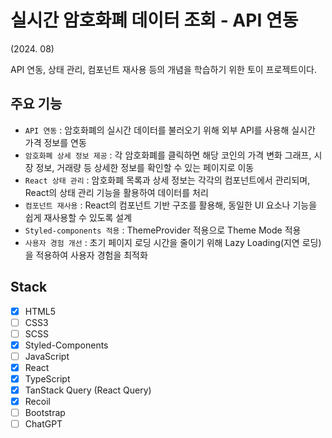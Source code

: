 # 실시간 암호화폐 데이터 조회 - API 연동
(2024. 08)

API 연동, 상태 관리, 컴포넌트 재사용 등의 개념을 학습하기 위한 토이 프로젝트이다.

## 주요 기능
- `API 연동` : 암호화폐의 실시간 데이터를 불러오기 위해 외부 API를 사용해 실시간 가격 정보를 연동
- `암호화폐 상세 정보 제공` : 각 암호화폐를 클릭하면 해당 코인의 가격 변화 그래프, 시장 정보, 거래량 등 상세한 정보를 확인할 수 있는 페이지로 이동
- `React 상태 관리` : 암호화폐 목록과 상세 정보는 각각의 컴포넌트에서 관리되며, React의 상태 관리 기능을 활용하여 데이터를 처리
- `컴포넌트 재사용` : React의 컴포넌트 기반 구조를 활용해, 동일한 UI 요소나 기능을 쉽게 재사용할 수 있도록 설계
- `Styled-components 적용` : ThemeProvider 적용으로 Theme Mode 적용
- `사용자 경험 개선` : 초기 페이지 로딩 시간을 줄이기 위해 Lazy Loading(지연 로딩)을 적용하여 사용자 경험을 최적화

## Stack
- [x] HTML5
- [ ] CSS3
- [ ] SCSS
- [x] Styled-Components
- [ ] JavaScript
- [x] React
- [x] TypeScript
- [x] TanStack Query (React Query)
- [x] Recoil
- [ ] Bootstrap
- [ ] ChatGPT
